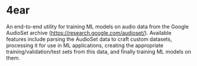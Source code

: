 # 4ear

An end-to-end utility for training ML models on audio data from the Google AudioSet archive (https://research.google.com/audioset/). Available features include parsing the AudioSet data to craft custom datasets, processing it for use in ML applications, creating the appropriate training/validation/test sets from this data, and finally training ML models on them.
